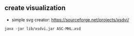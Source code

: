 ## create visualization

* simple svg creator: https://sourceforge.net/projects/xsdvi/

```
java -jar lib/xsdvi.jar ASC-MHL.xsd
```


